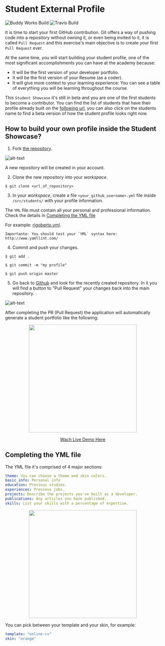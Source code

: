  # Student External Profile

![Buddy Works Build](https://app.buddy.works/breathecode/student-external-profile/pipelines/pipeline/162573/badge.svg?token=7fd65f24ee0daa2c60600820880d585a0bf52da8e65b5ef1f886615b58237012)
![Travis Build](https://api.travis-ci.org/4GeeksAcademy/student-external-profile.svg?branch=master)

It is time to start your first GitHub contribution. Git offers a way of pushing code into a repository without owning it, or even being invited to it, it is called `Pull Request` and this exercise's main objective is to create your first `Pull Request` ever.

At the same time, you will start building your student profile, one of the most significant accomplishments you can have at the academy because:
- It will be the first version of your developer portfolio.
- It will be the first version of your Resume (as a coder).
- It will give more context to your learning experience: You can see a table of everything you will be learning throughout the course.

This `Student Showcase` it's still in beta and you are one of the first students to become a contributor. You can find the list of students that have their profile already built on the [following url](http://sep.4geeksacademy.co/students/), you can also click on the students name to find a beta version of how the student profile looks right now.

## How to build your own profile inside the Student Showcase?

1. Fork [the repository](https://github.com/4GeeksAcademy/student-external-profile/).

  ![alt-text](https://github-images.s3.amazonaws.com/help/bootcamp/Bootcamp-Fork.png)
  
  A new repository will be created in your account.
  
2. Clone the new repository into your *workspace*.
  
  ```$ git clone <url_of_repository> ```
  
3. In your *workspace*, create a file `<your_github_username>.yml` file inside `/src/students/` with your profile information. 

  The `YML` file must contain all your personal and professional information. Check the details in [Completing the YML file](#completing-the-yml-file)
  
  For example: [rigoberto.yml](https://github.com/4GeeksAcademy/student-external-profile/blob/master/src/students/example.yml).
  
  ```
  Importante: You should test your `YML` syntax here: http://www.yamllint.com/
  ```

4. Commit and push your changes.

  `$ git add .`
  
  `$ git commit -m "my profile"`
  
  `$ git push origin master`
  

5. Go back to [Github](https://github.com) and look for the recently created repository. In it you will find a button to "Pull Request" your changes back into the main repository.

  ![alt-text](https://github-images.s3.amazonaws.com/help/pull_requests/recently_pushed_branch.png)


After completing the PR (Pull Request) the application will automatically generate a student portfolio like the following:

<p align="center">
  <img height="350" src="https://raw.githubusercontent.com/4GeeksAcademy/student-external-profile/master/preview.png">
</p>

<p align="center">
  <a href="https://4geeksacademy.github.io/student-external-profile/sharu725" target="_blank">Wach Live Demo Here</a>
</p>

## Completing the YML file

The YML file it's comprised of 4 major sections:
```yml
theme: You can choose a theme and skin colors.
basic_info: Personal info
education: Previous studies.
experiences: Previous jobs.
projects: Describe the projects you've built as a developer.
publications: Any articles you have published.
skills: List your skills with a percentage of expertise.
```

<p align="center">
  <img height="350" src="https://raw.githubusercontent.com/4GeeksAcademy/student-external-profile/master/static/yml.png">
</p>

You can pick between your template and your skin, for example:
```yml
template: "online-cv"
skin: "orange"
```
